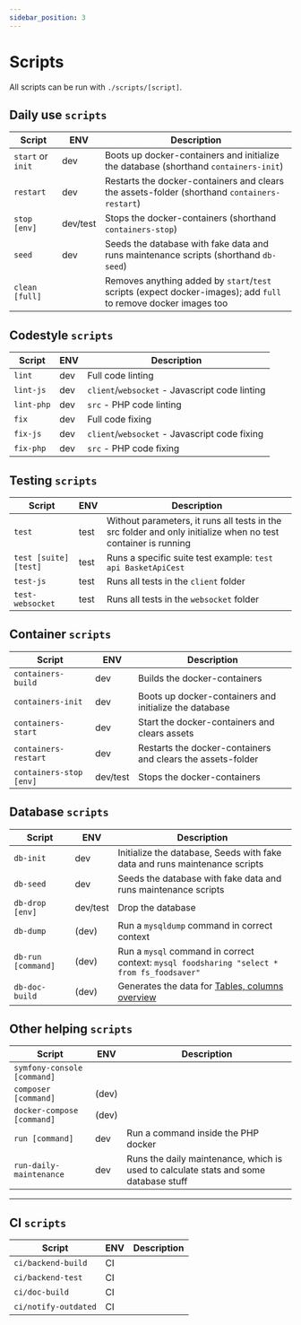 ```yaml
---
sidebar_position: 3
---
```


# Scripts
All scripts can be run with `./scripts/[script]`.

## Daily use `scripts`
| Script                                      | ENV           | Description                                                                           |
|---------------------------------------------|---------------|---------------------------------------------------------------------------------------|
| `start` or `init`                           | dev           | Boots up docker-containers and initialize the database (shorthand `containers-init`)  |
| `restart`                                   | dev           | Restarts the docker-containers and clears the assets-folder (shorthand `containers-restart`) |
| `stop [env]`                                | dev/test      | Stops the docker-containers (shorthand `containers-stop`) |
| `seed`                                      | dev           | Seeds the database with fake data and runs maintenance scripts (shorthand `db-seed`) |
| `clean [full]`                                     |               | Removes anything added by `start`/`test` scripts (expect docker-images); add `full` to remove docker images too |

## Codestyle `scripts`
| Script                                      | ENV           | Description                                                                           |
|---------------------------------------------|---------------|---------------------------------------------------------------------------------------|
| `lint`                                      | dev           | Full code linting |
| `lint-js`                                   | dev           | `client`/`websocket` - Javascript code linting  |
| `lint-php`                                  | dev           | `src` - PHP code linting |
| `fix`                                       | dev           | Full code fixing |
| `fix-js`                                    | dev           | `client`/`websocket` - Javascript code fixing  |
| `fix-php`                                   | dev           | `src` - PHP code fixing |

## Testing `scripts`
| Script                                      | ENV           | Description                                                                           |
|---------------------------------------------|---------------|---------------------------------------------------------------------------------------|
| `test`                                      | test          | Without parameters, it runs all tests in the src folder and only initialize when no test container is running |
| `test [suite] [test]`                       | test          | Runs a specific suite test example: `test api BasketApiCest` |
| `test-js`                                   | test          | Runs all tests in the `client` folder |
| `test-websocket`                            | test          | Runs all tests in the `websocket` folder |

## Container `scripts`
| Script                                      | ENV           | Description                                                                           |
|---------------------------------------------|---------------|---------------------------------------------------------------------------------------|
| `containers-build`                          | dev           | Builds the docker-containers |
| `containers-init`                           | dev           | Boots up docker-containers and initialize the database  |
| `containers-start`                          | dev           | Start the docker-containers and clears assets |
| `containers-restart`                        | dev           | Restarts the docker-containers and clears the assets-folder |
| `containers-stop [env]`                     | dev/test      | Stops the docker-containers |

## Database `scripts`
| Script                                      | ENV           | Description                                                                           |
|---------------------------------------------|---------------|---------------------------------------------------------------------------------------|
| `db-init`                                   | dev           | Initialize the database, Seeds with fake data and runs maintenance scripts |
| `db-seed`                                   | dev           | Seeds the database with fake data and runs maintenance scripts |
| `db-drop [env]`                             | dev/test      | Drop the database |
| `db-dump`                                   | (dev)         | Run a `mysqldump` command in correct context |
| `db-run [command]`                          | (dev)         | Run a `mysql` command in correct context: `mysql foodsharing "select * from fs_foodsaver"` |
| `db-doc-build`                              | (dev)         | Generates the data for [Tables, columns overview](../backend/database/database-tables-columns) |

## Other helping `scripts`
| Script                                      | ENV           | Description                                                                           |
|---------------------------------------------|---------------|---------------------------------------------------------------------------------------|
| `symfony-console [command]`                 |               |  |
| `composer [command]`                        | (dev)         |  |
| `docker-compose [command]`                  | (dev)         |  |
| `run [command]`                             | dev           | Run a command inside the PHP docker  |
| `run-daily-maintenance`                     | dev           | Runs the daily maintenance, which is used to calculate stats and some database stuff |


---


## CI `scripts`
| Script                                      | ENV           | Description                                                                           |
|---------------------------------------------|---------------|---------------------------------------------------------------------------------------|
| `ci/backend-build`                          | CI            | |
| `ci/backend-test`                           | CI            | |
| `ci/doc-build`                              | CI            | |
| `ci/notify-outdated`                        | CI            | |
